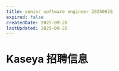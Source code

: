 ```yaml
---
title: senior software engineer 20250928
expired: false
createdDate: 2025-09-28
lastUpdated: 2025-09-28
---
```

# Kaseya 招聘信息

<JobPostingTable job-posting-json-path="kaseya/data/senior-software-engineer-20250928" />